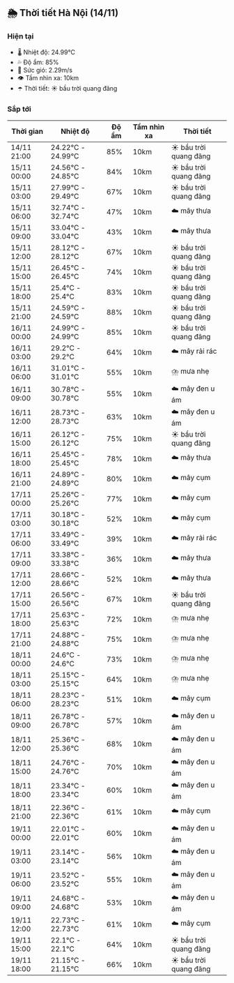 ## 🌦️ Thời tiết Hà Nội (14/11)

### Hiện tại

- 🌡️ Nhiệt độ: 24.99℃
- 💦 Độ ẩm: 85%
- 💨 Sức gió: 2.29m/s
- 👁️ Tầm nhìn xa: 10km
- ☂️ Thời tiết: ☀️ bầu trời quang đãng

### Sắp tới

| Thời gian | Nhiệt độ | Độ ẩm | Tầm nhìn xa | Thời tiết |
| --- | --- | --- | --- | --- |
| 14/11 21:00 | 24.22℃ - 24.99℃ | 85% | 10km | ☀️ bầu trời quang đãng |
| 15/11 00:00 | 24.56℃ - 24.85℃ | 84% | 10km | ☀️ bầu trời quang đãng |
| 15/11 03:00 | 27.99℃ - 29.49℃ | 67% | 10km | ☀️ bầu trời quang đãng |
| 15/11 06:00 | 32.74℃ - 32.74℃ | 47% | 10km | ☁️ mây thưa |
| 15/11 09:00 | 33.04℃ - 33.04℃ | 43% | 10km | ☁️ mây thưa |
| 15/11 12:00 | 28.12℃ - 28.12℃ | 67% | 10km | ☀️ bầu trời quang đãng |
| 15/11 15:00 | 26.45℃ - 26.45℃ | 74% | 10km | ☀️ bầu trời quang đãng |
| 15/11 18:00 | 25.4℃ - 25.4℃ | 83% | 10km | ☀️ bầu trời quang đãng |
| 15/11 21:00 | 24.59℃ - 24.59℃ | 88% | 10km | ☀️ bầu trời quang đãng |
| 16/11 00:00 | 24.99℃ - 24.99℃ | 85% | 10km | ☀️ bầu trời quang đãng |
| 16/11 03:00 | 29.2℃ - 29.2℃ | 64% | 10km | ☁️ mây rải rác |
| 16/11 06:00 | 31.01℃ - 31.01℃ | 55% | 10km | ⛈️ mưa nhẹ |
| 16/11 09:00 | 30.78℃ - 30.78℃ | 55% | 10km | ☁️ mây đen u ám |
| 16/11 12:00 | 28.73℃ - 28.73℃ | 63% | 10km | ☁️ mây đen u ám |
| 16/11 15:00 | 26.12℃ - 26.12℃ | 75% | 10km | ☀️ bầu trời quang đãng |
| 16/11 18:00 | 25.45℃ - 25.45℃ | 78% | 10km | ☁️ mây thưa |
| 16/11 21:00 | 24.89℃ - 24.89℃ | 80% | 10km | ☁️ mây cụm |
| 17/11 00:00 | 25.26℃ - 25.26℃ | 77% | 10km | ☁️ mây cụm |
| 17/11 03:00 | 30.18℃ - 30.18℃ | 52% | 10km | ☁️ mây cụm |
| 17/11 06:00 | 33.49℃ - 33.49℃ | 39% | 10km | ☁️ mây rải rác |
| 17/11 09:00 | 33.38℃ - 33.38℃ | 36% | 10km | ☁️ mây thưa |
| 17/11 12:00 | 28.66℃ - 28.66℃ | 52% | 10km | ☁️ mây thưa |
| 17/11 15:00 | 26.56℃ - 26.56℃ | 67% | 10km | ☀️ bầu trời quang đãng |
| 17/11 18:00 | 25.63℃ - 25.63℃ | 72% | 10km | ⛈️ mưa nhẹ |
| 17/11 21:00 | 24.88℃ - 24.88℃ | 75% | 10km | ⛈️ mưa nhẹ |
| 18/11 00:00 | 24.6℃ - 24.6℃ | 73% | 10km | ⛈️ mưa nhẹ |
| 18/11 03:00 | 25.15℃ - 25.15℃ | 64% | 10km | ⛈️ mưa nhẹ |
| 18/11 06:00 | 28.23℃ - 28.23℃ | 51% | 10km | ☁️ mây cụm |
| 18/11 09:00 | 26.78℃ - 26.78℃ | 57% | 10km | ☁️ mây đen u ám |
| 18/11 12:00 | 25.36℃ - 25.36℃ | 68% | 10km | ☁️ mây đen u ám |
| 18/11 15:00 | 24.76℃ - 24.76℃ | 70% | 10km | ☁️ mây đen u ám |
| 18/11 18:00 | 23.34℃ - 23.34℃ | 60% | 10km | ☁️ mây đen u ám |
| 18/11 21:00 | 22.36℃ - 22.36℃ | 61% | 10km | ☁️ mây cụm |
| 19/11 00:00 | 22.01℃ - 22.01℃ | 60% | 10km | ☁️ mây đen u ám |
| 19/11 03:00 | 23.14℃ - 23.14℃ | 56% | 10km | ☁️ mây đen u ám |
| 19/11 06:00 | 23.52℃ - 23.52℃ | 55% | 10km | ☁️ mây đen u ám |
| 19/11 09:00 | 24.68℃ - 24.68℃ | 53% | 10km | ☁️ mây đen u ám |
| 19/11 12:00 | 22.73℃ - 22.73℃ | 61% | 10km | ☁️ mây cụm |
| 19/11 15:00 | 22.1℃ - 22.1℃ | 64% | 10km | ☀️ bầu trời quang đãng |
| 19/11 18:00 | 21.15℃ - 21.15℃ | 66% | 10km | ☀️ bầu trời quang đãng |
